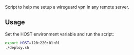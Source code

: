 Script to help me setup a wireguard vpn in any remote server.

## Usage
Set the HOST environment variable and run the script:

```bash
export HOST=120:220:01:01
./deploy.sh
```